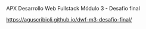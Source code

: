APX Desarrollo Web Fullstack
Módulo 3 - Desafio final

https://aguscribioli.github.io/dwf-m3-desafio-final/
